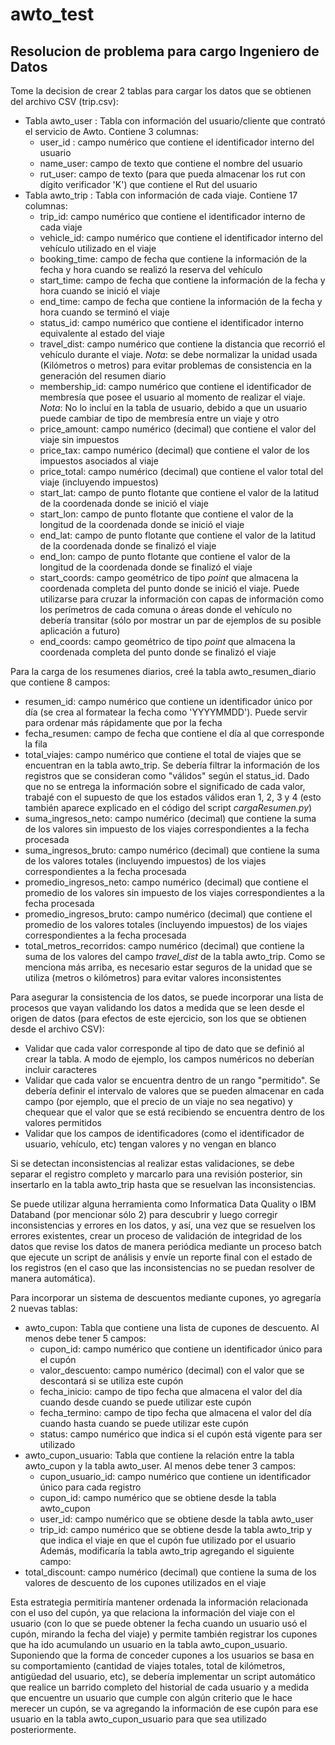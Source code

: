# awto_test
Resolucion de problema para cargo Ingeniero de Datos
----------------------------------------------------

Tome la decision de crear 2 tablas para cargar los datos que se obtienen del archivo CSV (trip.csv):
  - Tabla awto_user : Tabla con información del usuario/cliente que contrató el servicio de Awto. Contiene 3 columnas:
    - user_id : campo numérico que contiene el identificador interno del usuario
    - name_user: campo de texto que contiene el nombre del usuario
    - rut_user: campo de texto (para que pueda almacenar los rut con dígito verificador 'K') que contiene el Rut del usuario
  - Tabla awto_trip : Tabla con información de cada viaje. Contiene 17 columnas:
    - trip_id: campo numérico que contiene el identificador interno de cada viaje
    - vehicle_id: campo numérico que contiene el identificador interno del vehículo utilizado en el viaje
    - booking_time: campo de fecha que contiene la información de la fecha y hora cuando se realizó la reserva del vehículo
    - start_time: campo de fecha que contiene la información de la fecha y hora cuando se inició el viaje
    - end_time: campo de fecha que contiene la información de la fecha y hora cuando se terminó el viaje
    - status_id: campo numérico que contiene el identificador interno equivalente al estado del viaje
    - travel_dist: campo numérico que contiene la distancia que recorrió el vehículo durante el viaje. *Nota*: se debe normalizar la unidad usada (Kilómetros o metros) para evitar problemas de consistencia en la generación del resumen diario
    - membership_id: campo numérico que contiene el identificador de membresía que posee el usuario al momento de realizar el viaje. *Nota*: No lo incluí en la tabla de usuario, debido a que un usuario puede cambiar de tipo de membresía entre un viaje y otro
    - price_amount: campo numérico (decimal) que contiene el valor del viaje sin impuestos
    - price_tax: campo numérico (decimal) que contiene el valor de los impuestos asociados al viaje
    - price_total: campo numérico (decimal) que contiene el valor total del viaje (incluyendo impuestos)
    - start_lat: campo de punto flotante que contiene el valor de la latitud de la coordenada donde se inició el viaje
    - start_lon: campo de punto flotante que contiene el valor de la longitud de la coordenada donde se inició el viaje
    - end_lat: campo de punto flotante que contiene el valor de la latitud de la coordenada donde se finalizó el viaje
    - end_lon: campo de punto flotante que contiene el valor de la longitud de la coordenada donde se finalizó el viaje
    - start_coords: campo geométrico de tipo *point* que almacena la coordenada completa del punto donde se inició el viaje. Puede utilizarse para cruzar la información con capas de información como los perímetros de cada comuna o áreas donde el vehículo no debería transitar (sólo por mostrar un par de ejemplos de su posible aplicación a futuro)
    - end_coords: campo geométrico de tipo *point* que almacena la coordenada completa del punto donde se finalizó el viaje

Para la carga de los resumenes diarios, creé la tabla awto_resumen_diario que contiene 8 campos:
  - resumen_id: campo numérico que contiene un identificador único por día (se crea al formatear la fecha como 'YYYYMMDD'). Puede servir para ordenar más rápidamente que por la fecha
  - fecha_resumen: campo de fecha que contiene el día al que corresponde la fila
  - total_viajes: campo numérico que contiene el total de viajes que se encuentran en la tabla awto_trip. Se debería filtrar la información de los registros que se consideran como "válidos" según el status_id. Dado que no se entrega la información sobre el significado de cada valor, trabajé con el supuesto de que los estados válidos eran 1, 2, 3 y 4 (esto también aparece explicado en el código del script *cargaResumen.py*)
  - suma_ingresos_neto: campo numérico (decimal) que contiene la suma de los valores sin impuesto de los viajes correspondientes a la fecha procesada
  - suma_ingresos_bruto: campo numérico (decimal) que contiene la suma de los valores totales (incluyendo impuestos) de los viajes correspondientes a la fecha procesada
  - promedio_ingresos_neto: campo numérico (decimal) que contiene el promedio de los valores sin impuesto de los viajes correspondientes a la fecha procesada
  - promedio_ingresos_bruto: campo numérico (decimal) que contiene el promedio de los valores totales (incluyendo impuestos) de los viajes correspondientes a la fecha procesada
  - total_metros_recorridos: campo numérico (decimal) que contiene la suma de los valores del campo *travel_dist* de la tabla awto_trip. Como se menciona más arriba, es necesario estar seguros de la unidad que se utiliza (metros o kilómetros) para evitar valores inconsistentes

Para asegurar la consistencia de los datos, se puede incorporar una lista de procesos que vayan validando los datos a medida que se leen desde el origen de datos (para efectos de este ejercicio, son los que se obtienen desde el archivo CSV):
  - Validar que cada valor corresponde al tipo de dato que se definió al crear la tabla. A modo de ejemplo, los campos numéricos no deberían incluir caracteres
  - Validar que cada valor se encuentra dentro de un rango "permitido". Se debería definir el intervalo de valores que se pueden almacenar en cada campo (por ejemplo, que el precio de un viaje no sea negativo) y chequear que el valor que se está recibiendo se encuentra dentro de los valores permitidos
  - Validar que los campos de identificadores (como el identificador de usuario, vehículo, etc) tengan valores y no vengan en blanco

Si se detectan inconsistencias al realizar estas validaciones, se debe separar el registro completo y marcarlo para una revisión posterior, sin insertarlo en la tabla awto_trip hasta que se resuelvan las inconsistencias.

Se puede utilizar alguna herramienta como Informatica Data Quality o IBM Databand (por mencionar sólo 2) para descubrir y luego corregir inconsistencias y errores en los datos, y así, una vez que se resuelven los errores existentes, crear un proceso de validación de integridad de los datos que revise los datos de manera periódica mediante un proceso batch que ejecute un script de análisis y envíe un reporte final con el estado de los registros (en el caso que las inconsistencias no se puedan resolver de manera automática).

Para incorporar un sistema de descuentos mediante cupones, yo agregaría 2 nuevas tablas:
  - awto_cupon: Tabla que contiene una lista de cupones de descuento. Al menos debe tener 5 campos:
    - cupon_id: campo numérico que contiene un identificador único para el cupón
    - valor_descuento: campo numérico (decimal) con el valor que se descontará si se utiliza este cupón
    - fecha_inicio: campo de tipo fecha que almacena el valor del día cuando desde cuando se puede utilizar este cupón
    - fecha_termino: campo de tipo fecha que almacena el valor del día cuando hasta cuando se puede utilizar este cupón
    - status: campo numérico que indica si el cupón está vigente para ser utilizado
  - awto_cupon_usuario: Tabla que contiene la relación entre la tabla awto_cupon y la tabla awto_user. Al menos debe tener 3 campos:
    - cupon_usuario_id: campo numérico que contiene un identificador único para cada registro
    - cupon_id: campo numérico que se obtiene desde la tabla awto_cupon
    - user_id: campo numérico que se obtiene desde la tabla awto_user
    - trip_id: campo numérico que se obtiene desde la tabla awto_trip y que indica el viaje en que el cupón fue utilizado por el usuario
Además, modificaría la tabla awto_trip agregando el siguiente campo:
  - total_discount: campo numérico (decimal) que contiene la suma de los valores de descuento de los cupones utilizados en el viaje

Esta estrategia permitiría mantener ordenada la información relacionada con el uso del cupón, ya que relaciona la información del viaje con el usuario (con lo que se puede obtener la fecha cuando un usuario usó el cupón, mirando la fecha del viaje) y permite también registrar los cupones que ha ido acumulando un usuario en la tabla awto_cupon_usuario. Suponiendo que la forma de conceder cupones a los usuarios se basa en su comportamiento (cantidad de viajes totales, total de kilómetros, antigüedad del usuario, etc), se debería implementar un script automático que realice un barrido completo del historial de cada usuario y a medida que encuentre un usuario que cumple con algún criterio que le hace merecer un cupón, se va agregando la información de ese cupón para ese usuario en la tabla awto_cupon_usuario para que sea utilizado posteriormente.

